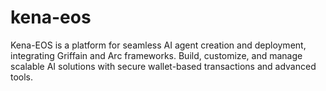 # kena-eos
Kena-EOS is a platform for seamless AI agent creation and deployment, integrating Griffain and Arc frameworks. Build, customize, and manage scalable AI solutions with secure wallet-based transactions and advanced tools.
